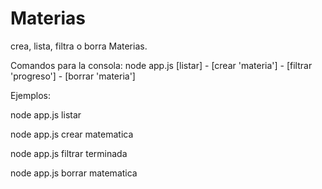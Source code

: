 # Materias
crea, lista, filtra o borra Materias.

Comandos para la consola: node app.js [listar] - [crear 'materia'] - [filtrar 'progreso'] - [borrar 'materia']

Ejemplos:

  node app.js listar
  
  node app.js crear matematica
  
  node app.js filtrar terminada
  
  node app.js borrar matematica
